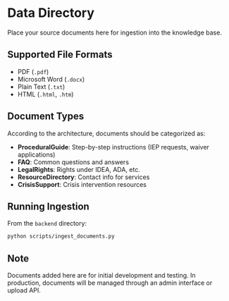 # Data Directory

Place your source documents here for ingestion into the knowledge base.

## Supported File Formats
- PDF (`.pdf`)
- Microsoft Word (`.docx`)
- Plain Text (`.txt`)
- HTML (`.html`, `.htm`)

## Document Types
According to the architecture, documents should be categorized as:
- **ProceduralGuide**: Step-by-step instructions (IEP requests, waiver applications)
- **FAQ**: Common questions and answers
- **LegalRights**: Rights under IDEA, ADA, etc.
- **ResourceDirectory**: Contact info for services
- **CrisisSupport**: Crisis intervention resources

## Running Ingestion

From the `backend` directory:

```bash
python scripts/ingest_documents.py
```

## Note
Documents added here are for initial development and testing. In production, documents will be managed through an admin interface or upload API.
